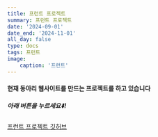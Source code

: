 ```yaml
---
title: 프런트 프로젝트
summary: 프런트 프로젝트
date: '2024-09-01'
date_end: '2024-11-01'
all_day: false
type: docs
tags: 프런트
image:
    caption: '프런트'
---
```


#### 현재 동아리 웹사이트를 만드는 프로젝트를 하고 있습니다


##### 아래 버튼을 누르세요⬇️!

[프런트 프로젝트 깃허브](https://github.com/JBNU-CPU/CPU_Web_Front)